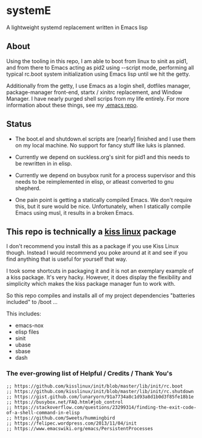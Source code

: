 # systemE
A lightweight systemd replacement written in Emacs lisp

## About

Using the tooling in this repo, I am able to boot from linux to sinit as pid1, and from there to Emacs acting as pid2 using --script mode, performing all typical rc.boot system initialization using Emacs lisp until we hit the getty.

Additionally from the getty, I use Emacs as a login shell, dotfiles manager, package-manager front-end, startx / xinitrc replacement, and Window Manager. I have nearly purged shell scrips from my life entirely. For more information about these things, see my [.emacs repo](https://github.com/a-schaefers/dotfiles).

## Status

- The boot.el and shutdown.el scripts are [nearly] finished and I use them on my local machine. No support for fancy stuff like luks is planned.

- Currently we depend on suckless.org's sinit for pid1 and this needs to be rewritten in in elisp.

- Currently we depend on busybox runit for a process supervisor and this needs to be reimplemented in elisp, or atleast converted to gnu shepherd.

- One pain point is getting a statically compiled Emacs. We don't require this, but it sure would be nice. Unfortunately, when I statically compile Emacs using musl, it results in a broken Emacs.

## This repo is technically a [kiss linux](https://getkiss.org) package

I don't recommend you install this as a package if you use Kiss Linux though. Instead I would recommend you poke around at it and see if you find anything that is useful for yourself that way.

I took some shortcuts in packaging it and it is not an exemplary example of a kiss package. It's very hacky. However, it does display the flexibility and simplicity which makes the kiss package manager fun to work with.

So this repo compiles and installs all of my project dependencies "batteries included" to /boot ...

This includes:
- emacs-nox
- elisp files
- sinit
- ubase
- sbase
- dash

### The ever-growing list of Helpful / Credits / Thank You's

```elisp
;; https://github.com/kisslinux/init/blob/master/lib/init/rc.boot
;; https://github.com/kisslinux/init/blob/master/lib/init/rc.shutdown
;; https://gist.github.com/lunaryorn/91a7734a8c1d93a8d1b0d3f85fe18b1e
;; https://busybox.net/FAQ.html#job_control
;; https://stackoverflow.com/questions/23299314/finding-the-exit-code-of-a-shell-command-in-elisp
;; https://github.com/Sweets/hummingbird
;; https://felipec.wordpress.com/2013/11/04/init
;; https://www.emacswiki.org/emacs/PersistentProcesses
```
